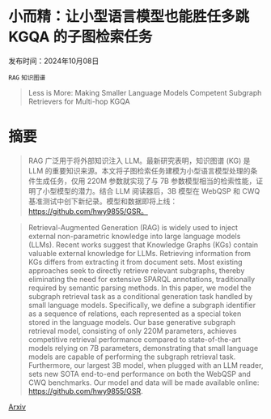 # 小而精：让小型语言模型也能胜任多跳 KGQA 的子图检索任务

发布时间：2024年10月08日

`RAG` `知识图谱`

> Less is More: Making Smaller Language Models Competent Subgraph Retrievers for Multi-hop KGQA

# 摘要

> RAG 广泛用于将外部知识注入 LLM。最新研究表明，知识图谱 (KG) 是 LLM 的重要知识来源。本文将子图检索任务建模为小型语言模型处理的条件生成任务，仅用 220M 参数就实现了与 7B 参数模型相当的检索性能，证明了小型模型的潜力。结合 LLM 阅读器后，3B 模型在 WebQSP 和 CWQ 基准测试中创下新纪录。模型和数据即将上线：https://github.com/hwy9855/GSR。

> Retrieval-Augmented Generation (RAG) is widely used to inject external non-parametric knowledge into large language models (LLMs). Recent works suggest that Knowledge Graphs (KGs) contain valuable external knowledge for LLMs. Retrieving information from KGs differs from extracting it from document sets. Most existing approaches seek to directly retrieve relevant subgraphs, thereby eliminating the need for extensive SPARQL annotations, traditionally required by semantic parsing methods. In this paper, we model the subgraph retrieval task as a conditional generation task handled by small language models. Specifically, we define a subgraph identifier as a sequence of relations, each represented as a special token stored in the language models. Our base generative subgraph retrieval model, consisting of only 220M parameters, achieves competitive retrieval performance compared to state-of-the-art models relying on 7B parameters, demonstrating that small language models are capable of performing the subgraph retrieval task. Furthermore, our largest 3B model, when plugged with an LLM reader, sets new SOTA end-to-end performance on both the WebQSP and CWQ benchmarks. Our model and data will be made available online: https://github.com/hwy9855/GSR.

[Arxiv](https://arxiv.org/abs/2410.06121)